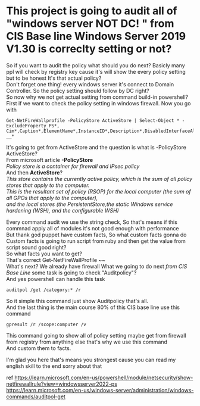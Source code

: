 # This project is going to audit all of "windows server NOT DC! " from CIS Base line Windows Server 2019 V1.30 is correclty setting or not?  
So if you want to audit the policy what should you do next? Basicly many ppl will check by registry key cause it's will show the every policy setting but to be honest It's that actual policy?  
Don't forget one thing! every windows server it's connect to Domain Controller. So the policy setting should follow by DC right?  
So now why we not get actual setting from command build-in powershell?  
First if we want to check the policy setting in windows firewall. Now you go with  
```
Get-NetFireWallprofile -PolicyStore ActiveStore | Select-Object * -ExcludeProperty PS*, Cim*,Caption*,ElementName*,InstanceID*,Description*,DisabledInterfaceAliases*, __* 
```
It's going to get from ActiveStore and the question is what is -PolicyStore ActiveStore?  
From microsoft article **-PolicyStore**   
_Policy store is a container for firewall and IPsec policy_  
And then **ActiveStore**?  
_This store contains the currently active policy, which is the sum of all policy stores that apply to the computer.  
This is the resultant set of policy (RSOP) for the local computer (the sum of all GPOs that apply to the computer),   
and the local stores (the PersistentStore,the static Windows service hardening (WSH), and the configurable WSH)_  

Every command audit we use the string check, So that's means if this commnad apply all of modules it's not good enough with performance  
But thank god puppet have custom facts, So what custom facts gonna do  
Custom facts is going to run script from ruby and then get the value from script sound good right?  
So what facts you want to get?  
That's correct Get-NetFireWallProfile ~~  
What's next? We already have firewall What we going to do next _from CIS Base Line_ some task is going to check "Auditpolicy"?  
And yes powershell can handle this task  
```
auditpol /get /category:* /r
```
So it simple this command just show Auditpolicy that's all.  
And the last thing is the main course 80% of this CIS base line use this command  
```
gpresult /r /scope:computer /v
```
This command going to show all of policy setting maybe get from firewall from registry from anything else that's why we use this command  
And custom them to facts.  

    
I'm glad you here that's means you strongest cause you can read my english skill to the end sorry about that  


ref
https://learn.microsoft.com/en-us/powershell/module/netsecurity/show-netfirewallrule?view=windowsserver2022-ps
https://learn.microsoft.com/en-us/windows-server/administration/windows-commands/auditpol-get
